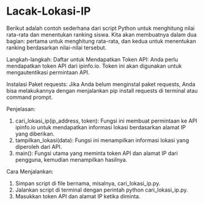 # Lacak-Lokasi-IP
Berikut adalah contoh sederhana dari script Python untuk menghitung nilai rata-rata dan menentukan ranking siswa. Kita akan membuatnya dalam dua bagian: pertama untuk menghitung rata-rata, dan kedua untuk menentukan ranking berdasarkan nilai-nilai tersebut.

Langkah-langkah:
Daftar untuk Mendapatkan Token API: Anda perlu mendapatkan token API dari ipinfo.io. Token ini akan digunakan untuk mengautentikasi permintaan API.

Instalasi Paket requests: Jika Anda belum menginstal paket requests, Anda bisa melakukannya dengan menjalankan pip install requests di terminal atau command prompt.

Penjelasan:
1. cari_lokasi_ip(ip_address, token): Fungsi ini membuat permintaan ke API ipinfo.io untuk mendapatkan informasi lokasi berdasarkan alamat IP yang diberikan.
2. tampilkan_lokasi(data): Fungsi ini menampilkan informasi lokasi yang diperoleh dari API.
2. main(): Fungsi utama yang meminta token API dan alamat IP dari pengguna, kemudian menampilkan hasilnya.

Cara Menjalankan:
1. Simpan script di file bernama, misalnya, cari_lokasi_ip.py.
2. Jalankan script di terminal dengan perintah python cari_lokasi_ip.py.
3. Masukkan token API dan alamat IP ketika diminta.
